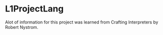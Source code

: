 # L1ProjectLang

Alot of information for this project was learned from Crafting Interpreters by
Robert Nystrom. 